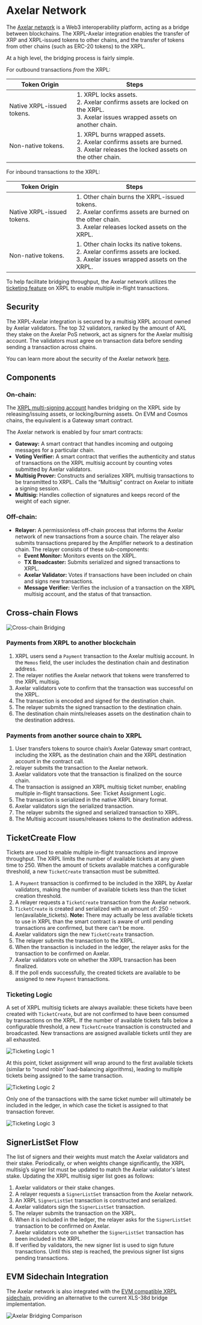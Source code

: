 # Axelar Network

The [Axelar network](https://www.axelar.network/) is a Web3 interoperability platform, acting as a bridge between blockchains. The XRPL-Axelar integration enables the transfer of XRP and XRPL-issued tokens to other chains, and the transfer of tokens from other chains (such as ERC-20 tokens) to the XRPL.

At a high level, the bridging process is fairly simple.

For outbound transactions _from_ the XRPL:

| Token Origin | Steps |
|--------------|-------|
| Native XRPL-issued tokens. | 1. XRPL locks assets.<br>2. Axelar confirms assets are locked on the XRPL.<br>3. Axelar issues wrapped assets on another chain. |
| Non-native tokens. | 1. XRPL burns wrapped assets.<br>2. Axelar confirms assets are burned.<br>3. Axelar releases the locked assets on the other chain. |


For inbound transactions _to_ the XRPL:

| Token Origin | Steps |
|--------------|-------|
| Native XRPL-issued tokens. | 1. Other chain burns the XRPL-issued tokens.<br>2. Axelar confirms assets are burned on the other chain.<br>3. Axelar releases locked assets on the XRPL. |
| Non-native tokens. | 1. Other chain locks its native tokens.<br>2. Axelar confirms assets are locked.<br>3. Axelar issues wrapped assets on the XRPL. |

To help facilitate bridging throughput, the Axelar network utilizes the [ticketing feature](https://xrpl.org/docs/references/protocol/ledger-data/ledger-entry-types/ticket/) on XRPL to enable multiple in-flight transactions.


## Security

The XRPL-Axelar integration is secured by a multisig XRPL account owned by Axelar validators. The top 32 validators, ranked by the amount of AXL they stake on the Axelar PoS network, act as signers for the Axelar multisig account. The validators must agree on transaction data before sending sending a transaction across chains.

You can learn more about the security of the Axelar network [here](https://www.axelar.network/blog/security-at-axelar-core).


## Components

### On-chain:

The [XRPL multi-signing account](https://xrpl.org/docs/tutorials/how-tos/manage-account-settings/set-up-multi-signing) handles bridging on the XRPL side by releasing/issuing assets, or locking/burning assets. On EVM and Cosmos chains, the equivalent is a Gateway smart contract.

The Axelar network is enabled by four smart contracts:

- **Gateway:** A smart contract that handles incoming and outgoing messages for a particular chain.
- **Voting Verifier:** A smart contract that verifies the authenticity and status of transactions on the XRPL multisig account by counting votes submitted by Axelar validators.
- **Multisig Prover:** Constructs and serializes XRPL multisig transactions to be transmitted to XRPL. Calls the “Multisig” contract on Axelar to initiate a signing session.
- **Multisig:** Handles collection of signatures and keeps record of the weight of each signer.

### Off-chain:

- **Relayer:** A permissionless off-chain process that informs the Axelar network of new transactions from a source chain. The relayer also submits transactions prepared by the Amplifier network to a destination chain. The relayer consists of these sub-components:
    - **Event Monitor:** Monitors events on the XRPL.
    - **TX Broadcaster:** Submits serialized and signed transactions to XRPL.
    - **Axelar Validator:** Votes if transactions have been included on chain and signs new transactions.
    - **Message Verifier:** Verifies the inclusion of a transaction on the XRPL multisig account, and the status of that transaction.


## Cross-chain Flows

![Cross-chain Bridging](../../images/axelar-bridging.png)

### Payments from XRPL to another blockchain

1. XRPL users send a `Payment` transaction to the Axelar multisig account. In the `Memos` field, the user includes the destination chain and destination address.
2. The relayer notifies the Axelar network that tokens were transferred to the XRPL multisig.
3. Axelar validators vote to confirm that the transaction was successful on the XRPL.
4. The transaction is encoded and signed for the destination chain.
5. The relayer submits the signed transaction to the destination chain.
6. The destination chain mints/releases assets on the destination chain to the destination address.


### Payments from another source chain to XRPL

1. User transfers tokens to source chain’s Axelar Gateway smart contract, including the XRPL as the destination chain and the XRPL destination account in the contract call.
2. relayer submits the transaction to the Axelar network.
3. Axelar validators vote that the transaction is finalized on the source chain.
4. The transaction is assigned an XRPL multisig ticket number, enabling multiple in-flight transactions. See: Ticket Assignment Logic.
5. The transaction is serialized in the native XRPL binary format.
6. Axelar validators sign the serialized transaction.
7. The relayer submits the signed and serialized transaction to XRPL.
8. The Multisig account issues/releases tokens to the destination address.


## TicketCreate Flow

Tickets are used to enable multiple in-flight transactions and improve throughput. The XRPL limits the number of available tickets at any given time to 250. When the amount of tickets available matches a configurable threshold, a new `TicketCreate` transaction must be submitted.

1. A `Payment` transaction is confirmed to be included in the XRPL by Axelar validators, making the number of available tickets less than the ticket creation threshold.
2. A relayer requests a `TicketCreate` transaction from the Axelar network.
3. `TicketCreate` is created and serialized with an amount of: 250 - len(available_tickets).
    **Note:** There may actually be less available tickets to use in XRPL than the smart contract is aware of until pending transactions are confirmed, but there can't be more.
4. Axelar validators sign the new `TicketCreate` transaction.
5. The relayer submits the transaction to the XRPL.
6. When the transaction is included in the ledger, the relayer asks for the transaction to be confirmed on Axelar.
7. Axelar validators vote on whether the XRPL transaction has been finalized.
8. If the poll ends successfully, the created tickets are available to be assigned to new `Payment` transactions.


### Ticketing Logic

A set of XRPL multisig tickets are always available: these tickets have been created with `TicketCreate`, but are not confirmed to have been consumed by transactions on the XRPL. If the number of available tickets falls below a configurable threshold, a new `TicketCreate` transaction is constructed and broadcasted. New transactions are assigned available tickets until they are all exhausted.

![Ticketing Logic 1](../../images/axelar-ticket-1.png)

At this point, ticket assignment will wrap around to the first available tickets (similar to “round robin” load-balancing algorithms), leading to multiple tickets being assigned to the same transaction.

![Ticketing Logic 2](../../images/axelar-ticket-2.png)

Only one of the transactions with the same ticket number will ultimately be included in the ledger, in which case the ticket is assigned to that transaction forever.

![Ticketing Logic 3](../../images/axelar-ticket-3.png)


## SignerListSet Flow

The list of signers and their weights must match the Axelar validators and their stake. Periodically, or when weights change significantly, the XRPL multisig’s signer list must be updated to match the Axelar validator's latest stake. Updating the XRPL multisig siger list goes as follows:

1. Axelar validators or their stake changes.
2. A relayer requests a `SignerListSet` transaction from the Axelar network.
3. An XRPL `SignerListSet` transaction is constructed and serialized.
4. Axelar validators sign the `SignerListSet` transaction.
5. The relayer submits the transaction on the XRPL.
6. When it is included in the ledger, the relayer asks for the `SignerListSet` transaction to be confirmed on Axelar.
7. Axelar validators vote on whether the `SignerListSet` transaction has been included in the XRPL.
8. If verified by validators, the new signer list is used to sign future transactions. Until this step is reached, the previous signer list signs pending transactions.


## EVM Sidechain Integration

The Axelar network is also integrated with the [EVM compatible XRPL sidechain](https://opensource.ripple.com/docs/evm-sidechain/intro-to-evm-sidechain/), providing an alternative to the current XLS-38d bridge implementation.

![Axelar Bridging Comparison](../../images/axelar-bridging-comparison.png)